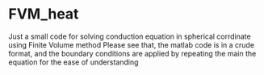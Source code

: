 # FVM_heat
Just a small code for solving conduction equation in spherical corrdinate using Finite Volume method
Please see that, the matlab code is in a crude format, and the boundary conditions are applied by repeating the main the equation for the ease of understanding
